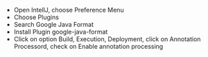 - Open IntellJ, choose Preference Menu 
- Choose Plugins
- Search Google Java Format
- Install Plugin google-java-format
- Click on option Build, Execution, Deployment, click on Annotation Processord, check on Enable annotation processing